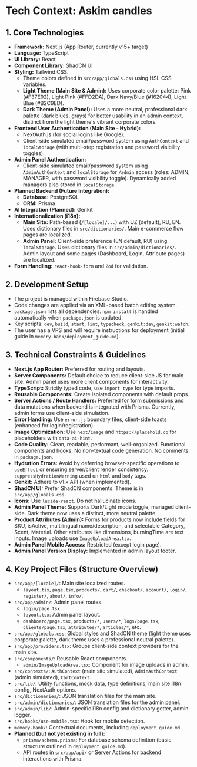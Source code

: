 
# Tech Context: Askim candles

## 1. Core Technologies

*   **Framework:** Next.js (App Router, currently v15+ target)
*   **Language:** TypeScript
*   **UI Library:** React
*   **Component Library:** ShadCN UI
*   **Styling:** Tailwind CSS.
    *   Theme colors defined in `src/app/globals.css` using HSL CSS variables.
    *   **Light Theme (Main Site & Admin):** Uses corporate color palette: Pink (#F37E92), Light Pink (#FFD2DA), Dark Navy/Blue (#162044), Light Blue (#B2C9ED).
    *   **Dark Theme (Admin Panel):** Uses a more neutral, professional dark palette (dark blues, grays) for better usability in an admin context, distinct from the light theme's vibrant corporate colors.
*   **Frontend User Authentication (Main Site - Hybrid):**
    *   NextAuth.js (for social logins like Google).
    *   Client-side simulated email/password system using `AuthContext` and `localStorage` (with multi-step registration and password visibility toggles).
*   **Admin Panel Authentication:**
    *   Client-side simulated email/password system using `AdminAuthContext` and `localStorage` for `/admin` access (roles: ADMIN, MANAGER, with password visibility toggle). Dynamically added managers also stored in `localStorage`.
*   **Planned Backend (Future Integration):**
    *   **Database:** PostgreSQL
    *   **ORM:** Prisma
*   **AI Integration (Planned):** Genkit
*   **Internationalization (i18n):**
    *   **Main Site:** Path-based (`/[locale]/...`) with UZ (default), RU, EN. Uses dictionary files in `src/dictionaries/`. Main e-commerce flow pages are localized.
    *   **Admin Panel:** Client-side preference (EN default, RU) using `localStorage`. Uses dictionary files in `src/admin/dictionaries/`. Admin layout and some pages (Dashboard, Login, Attribute pages) are localized.
*   **Form Handling:** `react-hook-form` and `Zod` for validation.

## 2. Development Setup

*   The project is managed within Firebase Studio.
*   Code changes are applied via an XML-based batch editing system.
*   `package.json` lists all dependencies. `npm install` is handled automatically when `package.json` is updated.
*   Key scripts: `dev`, `build`, `start`, `lint`, `typecheck`, `genkit:dev`, `genkit:watch`.
*   The user has a VPS and will require instructions for deployment (initial guide in `memory-bank/deployment_guide.md`).

## 3. Technical Constraints & Guidelines

*   **Next.js App Router:** Preferred for routing and layouts.
*   **Server Components:** Default choice to reduce client-side JS for main site. Admin panel uses more client components for interactivity.
*   **TypeScript:** Strictly typed code, use `import type` for type imports.
*   **Reusable Components:** Create isolated components with default props.
*   **Server Actions / Route Handlers:** Preferred for form submissions and data mutations when backend is integrated with Prisma. Currently, admin forms use client-side simulation.
*   **Error Handling:** Use `error.js` boundary files, client-side toasts (enhanced for login/registration).
*   **Image Optimization:** Use `next/image` and `https://placehold.co` for placeholders with `data-ai-hint`.
*   **Code Quality:** Clean, readable, performant, well-organized. Functional components and hooks. No non-textual code generation. No comments in `package.json`.
*   **Hydration Errors:** Avoid by deferring browser-specific operations to `useEffect` or ensuring server/client render consistency. `suppressHydrationWarning` used on `html` and `body` tags.
*   **Genkit:** Adhere to v1.x API (when implemented).
*   **ShadCN UI:** Prefer ShadCN components. Theme is in `src/app/globals.css`.
*   **Icons:** Use `lucide-react`. Do not hallucinate icons.
*   **Admin Panel Theme:** Supports Dark/Light mode toggle, managed client-side. Dark theme now uses a distinct, more neutral palette.
*   **Product Attributes (Admin):** Forms for products now include fields for SKU, isActive, multilingual name/description, and selectable Category, Scent, Material. Other attributes like dimensions, burningTime are text inputs. Image uploads use `ImageUploadArea.tsx`.
*   **Admin Panel Mobile Access:** Restricted (except login page).
*   **Admin Panel Version Display:** Implemented in admin layout footer.

## 4. Key Project Files (Structure Overview)

*   `src/app/[locale]/`: Main site localized routes.
    *   `layout.tsx`, `page.tsx`, `products/`, `cart/`, `checkout/`, `account/`, `login/`, `register/`, `about/`, `info/`.
*   `src/app/admin/`: Admin panel routes.
    *   `login/page.tsx`.
    *   `layout.tsx`: Admin panel layout.
    *   `dashboard/page.tsx`, `products/*`, `users/*`, `logs/page.tsx`, `clients/page.tsx`, `attributes/*`, `articles/*`, etc.
*   `src/app/globals.css`: Global styles and ShadCN theme (light theme uses corporate palette, dark theme uses a professional neutral palette).
*   `src/app/providers.tsx`: Groups client-side context providers for the main site.
*   `src/components/`: Reusable React components.
    *   `admin/ImageUploadArea.tsx`: Component for image uploads in admin.
*   `src/contexts/`: `AuthContext` (main site simulated), `AdminAuthContext` (admin simulated), `CartContext`.
*   `src/lib/`: Utility functions, mock data, type definitions, main site i18n config, NextAuth options.
*   `src/dictionaries/`: JSON translation files for the main site.
*   `src/admin/dictionaries/`: JSON translation files for the admin panel.
*   `src/admin/lib/`: Admin-specific i18n config and dictionary getter, admin logger.
*   `src/hooks/use-mobile.tsx`: Hook for mobile detection.
*   `memory-bank/`: Contextual documents, including `deployment_guide.md`.
*   **Planned (but not yet existing in full):**
    *   `prisma/schema.prisma`: For database schema definition (basic structure outlined in `deployment_guide.md`).
    *   API routes in `src/app/api/` or Server Actions for backend interactions with Prisma.
